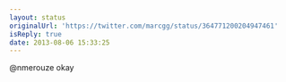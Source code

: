 ```yaml
---
layout: status
originalUrl: 'https://twitter.com/marcgg/status/364771200204947461'
isReply: true
date: 2013-08-06 15:33:25
---
```


@nmerouze okay
